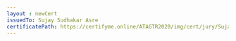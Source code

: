 ```yaml
--- 
layout : newCert 
issuedTo: Sujay Sudhakar Asre
certificatePath: https://certifyme.online/ATAGTR2020/img/cert/jury/SujaySudhakarAsre_86066.png
--- 
```


